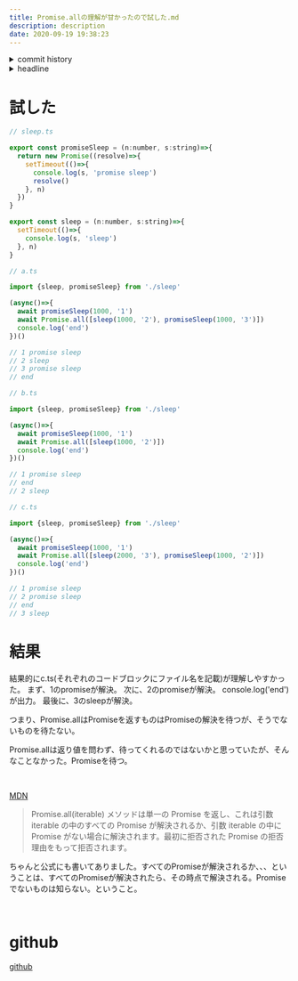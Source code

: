 ```yaml
---
title: Promise.allの理解が甘かったので試した.md
description: description
date: 2020-09-19 19:38:23
---
```

<!-- history area start -->
<details><summary>commit history</summary><div><ol>

</ol></div></details>
<!-- history area end -->
<!-- toc area start -->
<details><summary>headline</summary><div>
<!-- START doctoc generated TOC please keep comment here to allow auto update -->
<!-- DON'T EDIT THIS SECTION, INSTEAD RE-RUN doctoc TO UPDATE -->


- [試した](#試した)
- [結果](#結果)
- [github](#github)

<!-- END doctoc generated TOC please keep comment here to allow auto update -->

</div></details>

<!-- toc area end -->
# 試した

```javascript
// sleep.ts

export const promiseSleep = (n:number, s:string)=>{
  return new Promise((resolve)=>{
    setTimeout(()=>{
      console.log(s, 'promise sleep')
      resolve()
    }, n)
  })
}

export const sleep = (n:number, s:string)=>{
  setTimeout(()=>{
    console.log(s, 'sleep')
  }, n)
}

```

```javascript
// a.ts

import {sleep, promiseSleep} from './sleep'

(async()=>{
  await promiseSleep(1000, '1')
  await Promise.all([sleep(1000, '2'), promiseSleep(1000, '3')])
  console.log('end')
})()

// 1 promise sleep
// 2 sleep
// 3 promise sleep
// end
```

```javascript
// b.ts

import {sleep, promiseSleep} from './sleep'

(async()=>{
  await promiseSleep(1000, '1')
  await Promise.all([sleep(1000, '2')])
  console.log('end')
})()

// 1 promise sleep
// end
// 2 sleep
```

```javascript
// c.ts

import {sleep, promiseSleep} from './sleep'

(async()=>{
  await promiseSleep(1000, '1')
  await Promise.all([sleep(2000, '3'), promiseSleep(1000, '2')])
  console.log('end')
})()

// 1 promise sleep
// 2 promise sleep
// end
// 3 sleep
```

# 結果
結果的にc.ts(それぞれのコードブロックにファイル名を記載)が理解しやすかった。
まず、1のpromiseが解決。
次に、2のpromiseが解決。
console.log('end')が出力。
最後に、3のsleepが解決。

つまり、Promise.allはPromiseを返すものはPromiseの解決を待つが、そうでないものを待たない。

Promise.allは返り値を問わず、待ってくれるのではないかと思っていたが、そんなことなかった。Promiseを待つ。

<br>

[MDN](https://developer.mozilla.org/ja/docs/Web/JavaScript/Reference/Global_Objects/Promise/all)

> Promise.all(iterable) メソッドは単一の Promise を返し、これは引数 iterable の中のすべての Promise が解決されるか、引数 iterable の中に Promise がない場合に解決されます。最初に拒否された Promise の拒否理由をもって拒否されます。

ちゃんと公式にも書いてありました。すべてのPromiseが解決されるか、、、ということは、すべてのPromiseが解決されたら、その時点で解決される。Promiseでないものは知らない。ということ。

<br>

# github
[github](https://github.com/kajirikajiri/test-promise)
